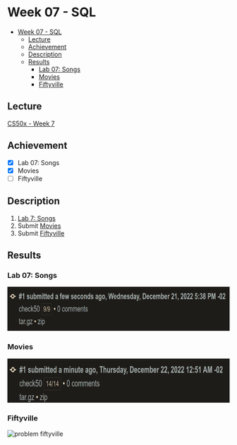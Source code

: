 # Week 07 - SQL
- [Week 07 - SQL](#week-07---sql)
  - [Lecture](#lecture)
  - [Achievement](#achievement)
  - [Description](#description)
  - [Results](#results)
    - [Lab 07: Songs](#lab-07-songs)
    - [Movies](#movies)
    - [Fiftyville](#fiftyville)

## Lecture
[CS50x - Week 7](https://cs50.harvard.edu/x/2022/weeks/7/)
## Achievement

- [x] Lab 07: Songs
- [x] Movies
- [ ] Fiftyville

## Description

1. [Lab 7: Songs](https://cs50.harvard.edu/x/2022/labs/7/)
2. Submit [Movies](https://cs50.harvard.edu/x/2022/psets/7/movies/)
3. Submit [Fiftyville](https://cs50.harvard.edu/x/2022/psets/7/fiftyville/)



## Results

### Lab 07: Songs
<img src="../../images/songs_result.png" alt="lab songs" height="100"/>

### Movies
<img src="../../images/movies_result.png" alt="problem movies" height="100"/>

### Fiftyville
<img src="../../images/fiftyville_less_result.png" alt="problem fiftyville" height="100"/>
